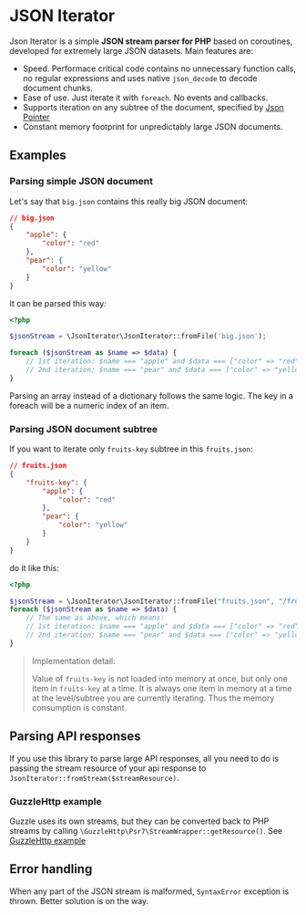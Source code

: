 # JSON Iterator

Json Iterator is a simple **JSON stream parser for PHP** based on coroutines,
developed for extremely large JSON datasets. Main features are:
- Speed. Performace critical code contains no unnecessary function calls, no regular expressions
and uses native `json_decode` to decode document chunks.
- Ease of use. Just iterate it with `foreach`. No events and callbacks.
- Supports iteration on any subtree of the document, specified by [Json Pointer](https://tools.ietf.org/html/rfc6901)
- Constant memory footprint for unpredictably large JSON documents.

## Examples
### Parsing simple JSON document
Let's say that `big.json` contains this really big JSON document:
```json
// big.json
{
    "apple": {
        "color": "red"
    },
    "pear": {
        "color": "yellow"
    }
}
``` 
It can be parsed this way:
```php
<?php

$jsonStream = \JsonIterator\JsonIterator::fromFile('big.json');

foreach ($jsonStream as $name => $data) {
    // 1st iteration: $name === "apple" and $data === ["color" => "red"]
    // 2nd iteration: $name === "pear" and $data === ["color" => "yellow"]
}
```

Parsing an array instead of a dictionary follows the same logic.
The key in a foreach will be a numeric index of an item.

### Parsing JSON document subtree
If you want to iterate only `fruits-key` subtree in this `fruits.json`:
```json
// fruits.json
{
    "fruits-key": {
        "apple": {
            "color": "red"
        },
        "pear": {
            "color": "yellow"
        }
    }
}
```
do it like this:
```php
<?php

$jsonStream = \JsonIterator\JsonIterator::fromFile("fruits.json", "/fruits-key" /* <- Json Pointer */);
foreach ($jsonStream as $name => $data) {
    // The same as above, which means:
    // 1st iteration: $name === "apple" and $data === ["color" => "red"]
    // 2nd iteration: $name === "pear" and $data === ["color" => "yellow"]
}
```

> Implementation detail:
>
> Value of `fruits-key` is not loaded into memory at once, but only one item in
> `fruits-key` at a time. It is always one item in memory at a time at the level/subtree
> you are currently iterating. Thus the memory consumption is constant.  
## Parsing API responses
If you use this library to parse large API responses, all you need to do is passing the stream resource
of your api response to `JsonIterator::fromStream($streamResource)`.
### GuzzleHttp example
Guzzle uses its own streams, but they can be converted back to PHP streams by calling
`\GuzzleHttp\Psr7\StreamWrapper::getResource()`. See [GuzzleHttp example](src/examples/guzzleHttp.php)
 

## Error handling
When any part of the JSON stream is malformed, `SyntaxError` exception is thrown. Better solution is on the way.
